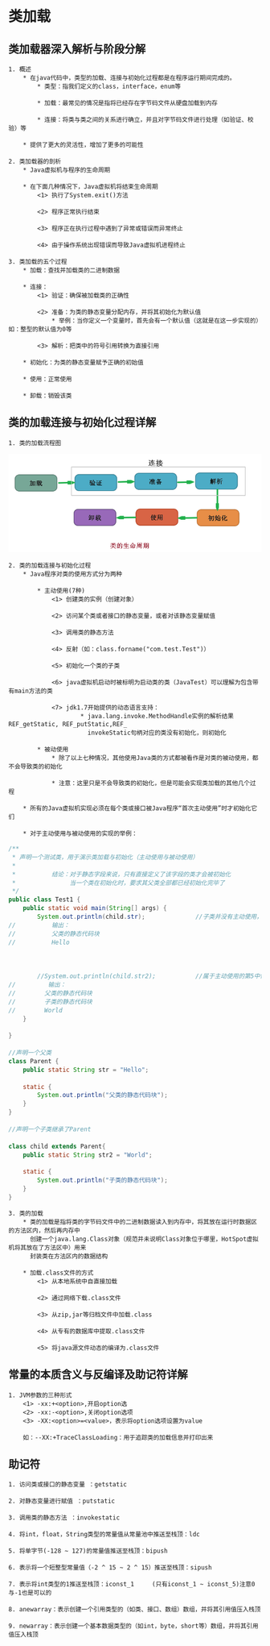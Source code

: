 # 类加载

## 类加载器深入解析与阶段分解
    1. 概述
        * 在java代码中，类型的加载、连接与初始化过程都是在程序运行期间完成的。
            * 类型：指我们定义的class，interface，enum等

            * 加载：最常见的情况是指将已经存在字节码文件从硬盘加载到内存

            * 连接：将类与类之间的关系进行确立，并且对字节码文件进行处理（如验证、校验）等

        * 提供了更大的灵活性，增加了更多的可能性

    2. 类加载器的剖析
        * Java虚拟机与程序的生命周期

        * 在下面几种情况下，Java虚拟机将结束生命周期
            <1> 执行了System.exit()方法
            
            <2> 程序正常执行结束

            <3> 程序正在执行过程中遇到了异常或错误而异常终止

            <4> 由于操作系统出现错误而导致Java虚拟机进程终止

    3. 类加载的五个过程
        * 加载：查找并加载类的二进制数据

        * 连接：
            <1> 验证：确保被加载类的正确性

            <2> 准备：为类的静态变量分配内存，并将其初始化为默认值
                * 举例：当你定义一个变量时，首先会有一个默认值（这就是在这一步实现的）如：整型的默认值为0等

            <3> 解析：把类中的符号引用转换为直接引用

        * 初始化：为类的静态变量赋予正确的初始值

        * 使用：正常使用

        * 卸载：销毁该类

## 类的加载连接与初始化过程详解
    1. 类的加载流程图

<img src="../img/img01.png" width = 800px>

    2. 类的加载连接与初始化过程
        * Java程序对类的使用方式分为两种

            * 主动使用(7种)
                <1> 创建类的实例（创建对象）

                <2> 访问某个类或者接口的静态变量，或者对该静态变量赋值

                <3> 调用类的静态方法

                <4> 反射（如：class.forname("com.test.Test")）

                <5> 初始化一个类的子类

                <6> java虚拟机启动时被标明为启动类的类（JavaTest）可以理解为包含带有main方法的类

                <7> jdk1.7开始提供的动态语言支持：
                        * java.lang.invoke.MethodHandle实例的解析结果REF_getStatic, REF_putStatic,REF_
                          invokeStatic句柄对应的类没有初始化，则初始化

            * 被动使用
                * 除了以上七种情况，其他使用Java类的方式都被看作是对类的被动使用，都不会导致类的初始化

                * 注意：这里只是不会导致类的初始化，但是可能会实现类加载的其他几个过程

        * 所有的Java虚拟机实现必须在每个类或接口被Java程序“首次主动使用”时才初始化它们

        * 对于主动使用与被动使用的实现的举例：

```java
/**
 * 声明一个测试类，用于演示类加载与初始化（主动使用与被动使用）  
 *
 *          结论：对于静态字段来说，只有直接定义了该字段的类才会被初始化
 *               当一个类在初始化时，要求其父类全部都已经初始化完毕了
 */
public class Test1 {
    public static void main(String[] args) {
        System.out.println(child.str);              //子类并没有主动使用，所以没有被初始化
//          输出：
//          父类的静态代码块
//          Hello



        //System.out.println(child.str2);           //属于主动使用的第5中情况
//         输出：
//        父类的静态代码块
//        子类的静态代码块
//        World
    }

}

//声明一个父类
class Parent {
    public static String str = "Hello";

    static {
        System.out.println("父类的静态代码块");
    }
}

//声明一个子类继承了Parent

class child extends Parent{
    public static String str2 = "World";

    static {
        System.out.println("子类的静态代码块");
    }
}
```


    3. 类的加载
        * 类的加载是指将类的字节码文件中的二进制数据读入到内存中，将其放在运行时数据区的方法区内，然后再内存中
          创建一个java.lang.Class对象（规范并未说明Class对象位于哪里，HotSpot虚拟机将其放在了方法区中）用来
          封装类在方法区内的数据结构

        * 加载.class文件的方式
            <1> 从本地系统中自直接加载

            <2> 通过网络下载.class文件

            <3> 从zip,jar等归档文件中加载.class

            <4> 从专有的数据库中提取.class文件

            <5> 将java源文件动态的编译为.class文件


## 常量的本质含义与反编译及助记符详解
    1. JVM参数的三种形式
        <1> -xx:+<option>,开启option选               
        <2> -xx:-<option>,关闭option选项
        <3> -XX:<option>=<value>，表示将option选项设置为value

        如：--XX:+TraceClassLoading：用于追踪类的加载信息并打印出来




## 助记符

    1. 访问类或接口的静态变量 ：getstatic

    2. 对静态变量进行赋值 ：putstatic

    3. 调用类的静态方法 ：invokestatic

    4. 将int，float，String类型的常量值从常量池中推送至栈顶：ldc

    5. 将单字节(-128 ~ 127)的常量值推送至栈顶：bipush

    6. 表示将一个短整型常量值（-2 ^ 15 ~ 2 ^ 15）推送至栈顶：sipush

    7. 表示将int类型的1推送至栈顶：iconst_1     (只有iconst_1 ~ iconst_5)注意0与-1也是可以的

    8. anewarray：表示创建一个引用类型的（如类、接口、数组）数组，并将其引用值压入栈顶

    9. newarray：表示创建一个基本数据类型的（如int，byte，short等）数组，并将其引用值压入栈顶



